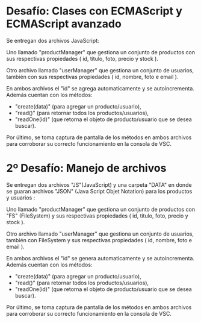 # Desafío:  Clases con ECMAScript y ECMAScript avanzado

Se entregan dos archivos JavaScript:

 Uno llamado "productManager" que gestiona un conjunto de productos con sus respectivas propiedades ( id, titulo, foto, precio y stock ).

 Otro archivo llamado "userManager" que gestiona un conjunto de usuarios, también con sus respectivas propiedades ( id, nombre, foto e email ).

En ambos archivos el "id" se agrega automaticamente y se autoincrementa. Además cuentan con los métodos:

- "create(data)" (para agregar un producto/usuario),
- "read()" (para retornar todos los productos/usuarios),
- "readOne(id)" (que retorna el objeto de producto/usuario que se desea buscar).

Por último, se toma captura de pantalla de los métodos en ambos archivos para corroborar su correcto funcionamiento en la consola de VSC.


# 2º Desafío: Manejo de archivos

Se entregan dos archivos "JS"(JavaScript) y una carpeta "DATA" en donde se guaran archivos "JSON" (Java Script Objet Notation) para los productos y usuarios :

 Uno llamado "productManager" que gestiona un conjunto de productos con "FS" (FileSystem) y sus respectivas propiedades ( id, titulo, foto, precio y stock ).

 Otro archivo llamado "userManager" que gestiona un conjunto de usuarios, también con FileSystem y sus respectivas propiedades ( id, nombre, foto e email ).

En ambos archivos el "id" se genera automaticamente y se autoincrementa. Además cuentan con los métodos:

- "create(data)" (para agregar un producto/usuario),
- "read()" (para retornar todos los productos/usuarios),
- "readOne(id)" (que retorna el objeto de producto/usuario que se desea buscar).

Por último, se toma captura de pantalla de los métodos en ambos archivos para corroborar su correcto funcionamiento en la consola de VSC.
